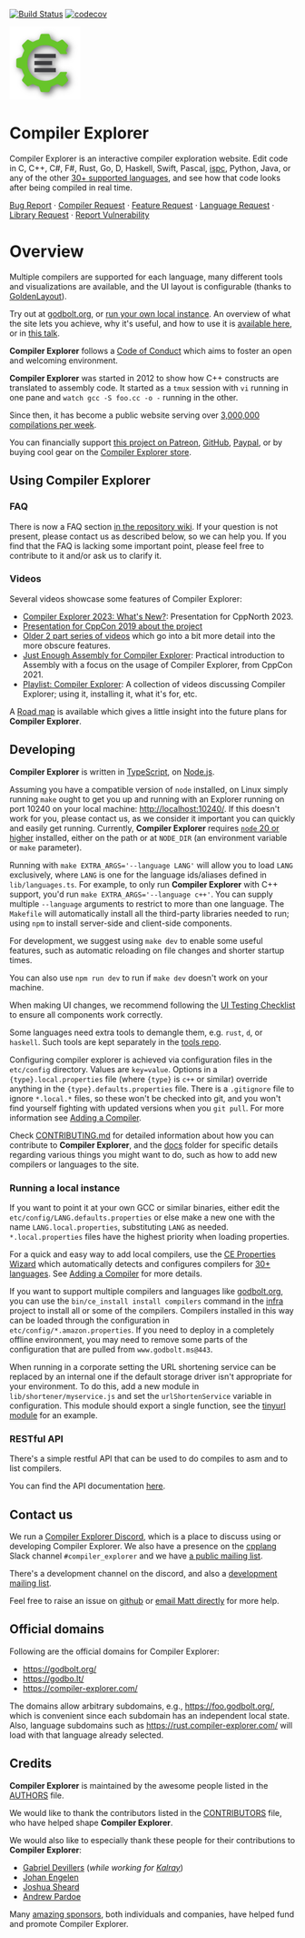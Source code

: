 [![Build Status](https://github.com/compiler-explorer/compiler-explorer/workflows/Compiler%20Explorer/badge.svg)](https://github.com/compiler-explorer/compiler-explorer/actions?query=workflow%3A%22Compiler+Explorer%22)
[![codecov](https://codecov.io/gh/compiler-explorer/compiler-explorer/branch/main/graph/badge.svg)](https://codecov.io/gh/compiler-explorer/compiler-explorer)

[![logo](public/logos/assembly.png)](https://godbolt.org/)

# Compiler Explorer

Compiler Explorer is an interactive compiler exploration website. Edit code in C, C++, C#, F#, Rust, Go, D, Haskell, Swift, Pascal,
[ispc](https://ispc.github.io/), Python, Java, or any of the other
[30+ supported languages](https://godbolt.org/api/languages), and see how that code looks after being
compiled in real time.

[Bug Report](https://github.com/compiler-explorer/compiler-explorer/issues/new?assignees=&labels=bug&projects=&template=bug_report.yml&title=%5BBUG%5D%3A+)
·
[Compiler Request](https://github.com/compiler-explorer/compiler-explorer/issues/new?assignees=&labels=request%2Cnew-compilers&projects=&template=compiler_request.yml&title=%5BCOMPILER+REQUEST%5D%3A+)
·
[Feature Request](https://github.com/compiler-explorer/compiler-explorer/issues/new?assignees=&labels=request&projects=&template=feature_request.yml&title=%5BREQUEST%5D%3A+)
·
[Language Request](https://github.com/compiler-explorer/compiler-explorer/issues/new?assignees=&labels=request%2Cnew-language&projects=&template=language_request.yml&title=%5BLANGUAGE+REQUEST%5D%3A+)
·
[Library Request](https://github.com/compiler-explorer/compiler-explorer/issues/new?assignees=&labels=request%2Cnew-libs&projects=&template=library_request.yml&title=%5BLIB+REQUEST%5D%3A+)
· [Report Vulnerability](https://github.com/compiler-explorer/compiler-explorer/security/advisories/new)

# Overview

Multiple compilers are supported for each language, many different tools and visualizations are available, and the UI
layout is configurable (thanks to [GoldenLayout](https://www.golden-layout.com/)).

Try out at [godbolt.org](https://godbolt.org), or [run your own local instance](#running-a-local-instance). An overview
of what the site lets you achieve, why it's useful, and how to use it is
[available here](docs/WhatIsCompilerExplorer.md), or in [this talk](https://www.youtube.com/watch?v=_9sGKcvT-TA).

**Compiler Explorer** follows a [Code of Conduct](CODE_OF_CONDUCT.md) which aims to foster an open and welcoming
environment.

**Compiler Explorer** was started in 2012 to show how C++ constructs are translated to assembly code. It started as a
`tmux` session with `vi` running in one pane and `watch gcc -S foo.cc -o -` running in the other.

Since then, it has become a public website serving over
[3,000,000 compilations per week](https://stats.compiler-explorer.com).

You can financially support [this project on Patreon](https://patreon.com/mattgodbolt),
[GitHub](https://github.com/sponsors/mattgodbolt/),
[Paypal](https://www.paypal.com/cgi-bin/webscr?cmd=_donations&business=KQWQZ7GPY2GZ6&item_name=Compiler+Explorer+development&currency_code=USD&source=url),
or by buying cool gear on the [Compiler Explorer store](https://shop.compiler-explorer.com).

## Using Compiler Explorer

### FAQ

There is now a FAQ section [in the repository wiki](https://github.com/compiler-explorer/compiler-explorer/wiki/FAQ). If
your question is not present, please contact us as described below, so we can help you. If you find that the FAQ is
lacking some important point, please feel free to contribute to it and/or ask us to clarify it.

### Videos

Several videos showcase some features of Compiler Explorer:

- [Compiler Explorer 2023: What's New?](https://www.youtube.com/watch?v=Ey0H79z_pco): Presentation for CppNorth 2023.
- [Presentation for CppCon 2019 about the project](https://www.youtube.com/watch?v=kIoZDUd5DKw)
- [Older 2 part series of videos](https://www.youtube.com/watch?v=4_HL3PH4wDg) which go into a bit more detail into the
  more obscure features.
- [Just Enough Assembly for Compiler Explorer](https://youtu.be/QLolzolunJ4): Practical introduction to Assembly with a
  focus on the usage of Compiler Explorer, from CppCon 2021.
- [Playlist: Compiler Explorer](https://www.youtube.com/playlist?list=PL2HVqYf7If8dNYVN6ayjB06FPyhHCcnhG): A collection
  of videos discussing Compiler Explorer; using it, installing it, what it's for, etc.

A [Road map](docs/Roadmap.md) is available which gives a little insight into the future plans for **Compiler Explorer**.

## Developing

**Compiler Explorer** is written in [TypeScript](https://www.typescriptlang.org/), on [Node.js](https://nodejs.org/).

Assuming you have a compatible version of `node` installed, on Linux simply running `make` ought to get you up and
running with an Explorer running on port 10240 on your local machine:
[http://localhost:10240/](http://localhost:10240/). If this doesn't work for you, please contact us, as we consider it
important you can quickly and easily get running. Currently, **Compiler Explorer** requires
[`node` 20 or higher](CONTRIBUTING.md#node-version) installed, either on the path or at `NODE_DIR` (an environment variable or
`make` parameter).

Running with `make EXTRA_ARGS='--language LANG'` will allow you to load `LANG` exclusively, where `LANG` is one for the
language ids/aliases defined in `lib/languages.ts`. For example, to only run **Compiler Explorer** with C++ support,
you'd run `make EXTRA_ARGS='--language c++'`. You can supply multiple `--language` arguments to restrict to more than
one language. The `Makefile` will automatically install all the third-party libraries needed to run; using `npm` to
install server-side and client-side components.

For development, we suggest using `make dev` to enable some useful features, such as automatic reloading on file changes
and shorter startup times.

You can also use `npm run dev` to run if `make dev` doesn't work on your machine.

When making UI changes, we recommend following the [UI Testing Checklist](docs/TestingTheUi.md) to ensure all components work correctly.

Some languages need extra tools to demangle them, e.g. `rust`, `d`, or `haskell`. Such tools are kept separately in the
[tools repo](https://github.com/compiler-explorer/compiler-explorer-tools).

Configuring compiler explorer is achieved via configuration files in the `etc/config` directory. Values are `key=value`.
Options in a `{type}.local.properties` file (where `{type}` is `c++` or similar) override anything in the
`{type}.defaults.properties` file. There is a `.gitignore` file to ignore `*.local.*` files, so these won't be checked
into git, and you won't find yourself fighting with updated versions when you `git pull`. For more information see
[Adding a Compiler](docs/AddingACompiler.md).

Check [CONTRIBUTING.md](./CONTRIBUTING.md) for detailed information about how you can contribute to **Compiler
Explorer**, and the [docs](./docs) folder for specific details regarding various things you might want to do, such as
how to add new compilers or languages to the site.

### Running a local instance

If you want to point it at your own GCC or similar binaries, either edit the `etc/config/LANG.defaults.properties` or
else make a new one with the name `LANG.local.properties`, substituting `LANG` as needed. `*.local.properties` files
have the highest priority when loading properties.

For a quick and easy way to add local compilers, use the 
[CE Properties Wizard](etc/scripts/ce-properties-wizard/) which automatically detects and configures compilers 
for [30+ languages](etc/scripts/ce-properties-wizard/README.md#supported-languages). 
See [Adding a Compiler](docs/AddingACompiler.md) for more details.

If you want to support multiple compilers and languages like [godbolt.org](https://godbolt.org), you can use the
`bin/ce_install install compilers` command in the [infra](https://github.com/compiler-explorer/infra) project to install
all or some of the compilers. Compilers installed in this way can be loaded through the configuration in
`etc/config/*.amazon.properties`. If you need to deploy in a completely offline environment, you may need to remove some
parts of the configuration that are pulled from `www.godbolt.ms@443`.

When running in a corporate setting the URL shortening service can be replaced by an internal one if the default storage
driver isn't appropriate for your environment. To do this, add a new module in `lib/shortener/myservice.js` and set the
`urlShortenService` variable in configuration. This module should export a single function, see the
[tinyurl module](lib/shortener/tinyurl.ts) for an example.

### RESTful API

There's a simple restful API that can be used to do compiles to asm and to list compilers.

You can find the API documentation [here](docs/API.md).

## Contact us

We run a [Compiler Explorer Discord](https://discord.gg/B5WacA7), which is a place to discuss using or developing
Compiler Explorer. We also have a presence on the [cpplang](https://cppalliance.org/slack/) Slack channel
`#compiler_explorer` and we have
[a public mailing list](https://groups.google.com/forum/#!forum/compiler-explorer-discussion).

There's a development channel on the discord, and also a
[development mailing list](https://groups.google.com/forum/#!forum/compiler-explorer-development).

Feel free to raise an issue on [github](https://github.com/compiler-explorer/compiler-explorer/issues) or
[email Matt directly](mailto:matt@godbolt.org) for more help.

## Official domains

Following are the official domains for Compiler Explorer:

- https://godbolt.org/
- https://godbo.lt/
- https://compiler-explorer.com/

The domains allow arbitrary subdomains, e.g., https://foo.godbolt.org/, which is convenient since each subdomain has an
independent local state. Also, language subdomains such as https://rust.compiler-explorer.com/ will load with that
language already selected.

## Credits

**Compiler Explorer** is maintained by the awesome people listed in the [AUTHORS](AUTHORS.md) file.

We would like to thank the contributors listed in the [CONTRIBUTORS](CONTRIBUTORS.md) file, who have helped shape
**Compiler Explorer**.

We would also like to especially thank these people for their contributions to **Compiler Explorer**:

- [Gabriel Devillers](https://github.com/voxelf) (_while working for [Kalray](http://www.kalrayinc.com/)_)
- [Johan Engelen](https://github.com/JohanEngelen)
- [Joshua Sheard](https://github.com/jsheard)
- [Andrew Pardoe](https://github.com/AndrewPardoe)

Many [amazing sponsors](https://godbolt.org/#sponsors), both individuals and companies, have helped fund and promote
Compiler Explorer.
